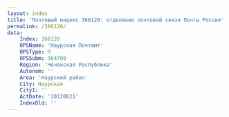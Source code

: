 ```yaml
---
layout: index
title: 'Почтовый индекс 366120: отделение почтовой связи Почты России'
permalink: /366120/
data:
    Index: 366120
    OPSName: 'Наурская Почтамт'
    OPSType: П
    OPSSubm: 364700
    Region: 'Чеченская Республика'
    Autonom: ''
    Area: 'Наурский район'
    City: Наурская
    City1: ''
    ActDate: '20120621'
    IndexOld: ''
---
```

